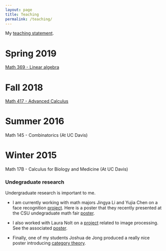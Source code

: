 ```yaml
---
layout: page
title: Teaching
permalink: /teaching/
---
```


My [teaching statement](Teaching_statement_2018.pdf).

# Spring 2019

[Math 369 - Linear algebra](math369spring2019.html)

# Fall 2018

[Math 417 - Advanced Calculus](math417fall2018.html)

# Summer 2016

Math 145 - Combinatorics (At UC Davis)

# Winter 2015

Math 17B - Calculus for Biology and Medicine (At UC Davis)

### Undegraduate research

Undergraduate research is important to me. 

- I am currently working with math majors Jingya Li and Yujia Chen on a face recognition [project](https://github.com/hkvinge/CSU-low-res-face-recognition). 
Here is a poster that they recently presented at the CSU undegraduate math fair [poster](face_recognition.pdf). 

- I also worked with Laura Nolt on a [project](https://github.com/lauranolt1/Image-Reconstruction) related to image processing.
See the associated [poster](Image_reconstruction_project.pdf).

- Finally, one of my students Joshua de Jong produced a really nice poster introducing [category theory](Poster_deJong.pdf).
